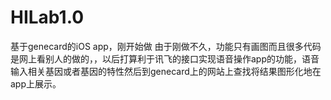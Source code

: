 # HILab1.0
基于genecard的iOS app，刚开始做
由于刚做不久，功能只有画图而且很多代码是网上看别人的做的，，以后打算利于讯飞的接口实现语音操作app的功能，语音输入相关基因或者基因的特性然后到genecard上的网站上查找将结果图形化地在app上展示。

